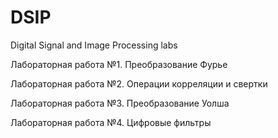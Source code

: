 # DSIP
Digital Signal and Image Processing labs

Лабораторная работа №1. Преобразование Фурье

Лабораторная работа №2. Операции корреляции и свертки

Лабораторная работа №3. Преобразование Уолша

Лабораторная работа №4. Цифровые фильтры
